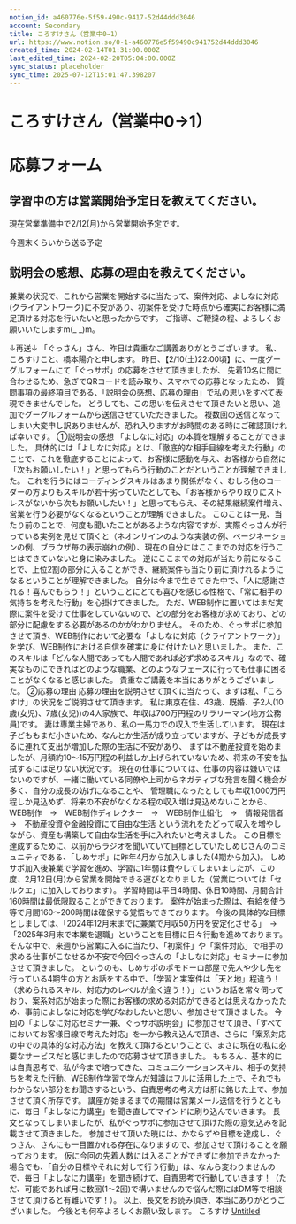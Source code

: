 ```yaml
---
notion_id: a460776e-5f59-490c-9417-52d44ddd3046
account: Secondary
title: ころすけさん（営業中0→1）
url: https://www.notion.so/0-1-a460776e5f59490c941752d44ddd3046
created_time: 2024-02-14T01:31:00.000Z
last_edited_time: 2024-02-20T05:04:00.000Z
sync_status: placeholder
sync_time: 2025-07-12T15:01:47.398207
---
```

# ころすけさん（営業中0→1）

# 応募フォーム
  ## 学習中の方は営業開始予定日を教えてください。
  現在営業準備中で2/12(月)から営業開始予定です。
  
  今週末くらいから送る予定
  ## 説明会の感想、応募の理由を教えてください。
  兼業の状況で、これから営業を開始するに当たって、案件対応、よしなに対応(クライアントワーク)に不安があり、初案件を受けた時点から確実にお客様に満足頂ける対応を行いたいと思ったからです。
  ご指導、ご鞭撻の程、よろしくお願いいたしますm(_ _)m。
  
  ↓再送↓
  「ぐっさん」さん、昨日は貴重なご講義ありがとうございます。
私、ころすけこと、橋本陽介と申します。
  昨日、【2/10(土)22:00頃】に、一度グーグルフォームにて「ぐっサポ」の応募をさせて頂きましたが、
先着10名に間に合わせるため、急ぎでQRコードを読み取り、スマホでの応募となったため、
質問事項の最終項目である、「説明会の感想、応募の理由」で私の思いをすべて表現できませんでした。
どうしても、この思いを伝えさせて頂きたいと思い、追加でグーグルフォームから送信させていただきました。
複数回の送信となってしまい大変申し訳ありませんが、恐れ入りますがお時間のある時にご確認頂ければ幸いです。
  ①説明会の感想
「よしなに対応」の本質を理解することができました。
具体的には「よしなに対応」とは、「徹底的な相手目線を考えた行動」のことで、これを徹底することによって、お客様に感動を与え、お客様から自然に「次もお願いしたい！」と思ってもらう行動のことだということが理解できました。
これを行うにはコーディングスキルはあまり関係がなく、むしろ他のコーダーの方よりもスキルが若干劣っていたとしても、「お客様からやり取りにストレスがないから次もお願いしたい！」と思ってもらえ、その結果継続案件増え、営業を行う必要がなくなるということが理解できました。
このことは一見、当たり前のことで、何度も聞いたことがあるような内容ですが、実際ぐっさんが行っている実例を見せて頂くと（ネオンサインのような実装の例、ページネーションの例、ブラウザ毎の表示崩れの例）、現在の自分にはここまでの対応を行うことはできていないと身に染みました。
逆にここまでの対応が当たり前になることで、上位2割の部分に入ることができ、継続案件も当たり前に頂けれるようになるということが理解できました。
  自分は今まで生きてきた中で、「人に感謝される！喜んでもらう！」ということにとても喜びを感じる性格で、「常に相手の気持ちを考えた行動」を心掛けてきました。
ただ、WEB制作に置いてはまだ実際に案件を受けて仕事をしていないので、どの部分をお客様が求めており、どの部分に配慮をする必要があるのかがわかりません。
そのため、ぐっサポに参加させて頂き、WEB制作において必要な「よしなに対応（クライアントワーク）」を学び、WEB制作における自信を確実に身に付けたいと思いました。
また、このスキルは「どんな人間であっても人間であれば必ず求めるスキル」なので、確実なものにできればどのような職業、どのようなフェーズに行っても仕事に困ることがなくなると感じました。
  貴重なご講義を本当にありがとうございました。
  ②応募の理由
応募の理由を説明させて頂くに当たって、まずは私、「ころすけ」の状況をご説明させて頂きます。
私は東京在住、43歳、既婚、子2人(10歳(女児)、7歳(女児))の4人家族で、年収は700万円程のサラリーマン(地方公務員)です。
妻は専業主婦であり、私の一馬力での収入で生活しています。
現在は子どももまだ小さいため、なんとか生活が成り立っていますが、子どもが成長するに連れて支出が増加した際の生活に不安があり、
まずは不動産投資を始めましたが、月額約10～15万円程の利益しか上げられていないため、将来の不安を払拭するには足りない状況です。
現在の仕事については、仕事の内容は嫌いではないのですが、一緒に働いている同僚や上司からネガティブな発言を聞く機会が多く、自分の成長の妨げになることや、
管理職になったとしても年収1,000万円程しか見込めず、将来の不安がなくなる程の収入増は見込めないことから、
  WEB制作　→　WEB制作ディレクター　→　WEB制作仕組化　→　情報発信者　→　不動産投資や金融投資にて自由な生活
  という流れをたどって収入を増やしながら、資産も構築して自由な生活を手に入れたいと考えました。
この目標を達成するために、以前からラジオを聞いていて目標としていたしめじさんのコミュニティである、「しめサポ」に昨年4月から加入しました(4期から加入)。
  しめサポ加入後兼業で学習を進め、学習に1年弱は費やしてしまいましたが、この度、2月12日(月)から営業を開始できる運びとなりました（営業については「セルクエ」に加入しております）。
学習時間は平日4時間、休日10時間、月間合計160時間は最低限取ることができております。
案件が始まった際は、有給を使う等で月間160～200時間は確保する覚悟もできております。
今後の具体的な目標としましては、「2024年12月末までに兼業で月収50万円を安定化させる」　→　「2025年3月末で本業を退職」ということを目標に日々行動を進めております。
  そんな中で、来週から営業に入るに当たり、「初案件」や「案件対応」で相手の求める仕事がこなせるか不安で今回ぐっさんの「よしなに対応」セミナーに参加させて頂きました。
というのも、しめサポのポモドーロ部屋で先人や少し先を行っている4期生の方とお話をする中で、「学習と実案件は「天と地」程違う！（求められるスキル、対応力のレベルが全く違う！）」というお話を常々伺っており、案系対応が始まった際にお客様の求める対応ができるとは思えなかったため、事前によしなに対応を学びなおしたいと思い、参加させて頂きました。
  今回の「よしなに対応セミナー兼、ぐっサポ説明会」に参加させて頂き、「すべてにおいてお客様目線で考えた対応」を一から教え込んで頂き、さらに「案系対応の中での具体的な対応方法」を教えて頂けるということで、まさに現在の私に必要なサービスだと感じましたので応募させて頂きました。
  もちろん、基本的には自責思考で、私が今まで培ってきた、コミュニケーションスキル、相手の気持ちを考えた行動、WEB制作学習で学んだ知識はフルに活用した上で、それでもわからない部分をお聞きするという、自責思考の考え方は肝に銘じた上で、参加させて頂く所存です。
  講座が始まるまでの期間は営業メール送信を行うとともに、毎日「よしなに力講座」を聞き直してマインドに刷り込んでいきます。
  長文となってしまいましたが、私がぐっサポに参加させて頂けた際の意気込みを記載させて頂きました。
参加させて頂いた暁には、かならずや目標を達成し、ぐっさん、さんにも一目置かれる存在になりますので、参加させて頂けることを願っております。
  仮に今回の先着人数には入ることができずに参加できなかった場合でも、「自分の目標やそれに対して行う行動」は、なんら変わりませんので、毎日「よしなに力講座」を聞き続けて、自責思考で行動していきます！（ただ、可能であれば月に数回(1～2回)で構いませんので悩んだ際にはDM等で相談させて頂けると有難いです！）。
  以上、長文をお読み頂き、本当にありがとうございました。
今後とも何卒よろしくお願い致します。
ころすけ
[Untitled](https://www.notion.so/c10e051b2ed54c1f8df964bc5449050d) 